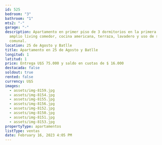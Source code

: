 ```yaml
---
id: 525
bedroom: "3"
bathroom: "1"
mts2: "-"
garage: "-"
description: Apartamento en primer piso de 3 dormitorios en la primera portada,
  amplio living comedor, cocina americana, terraza, lavadero y uso de salón
  comunal.
location: 25 de Agosto y Batlle
title: Apartamento en 25 de Agosto y Batlle
longitud: 1
latitud: 1
price: Entrega U$S 75.000 y saldo en cuotas de $ 16.000
destacada: false
soldout: true
rented: false
currency: U$S
images:
  - assets/img-8159.jpg
  - assets/img-8154.jpg
  - assets/img-8155.jpg
  - assets/img-8156.jpg
  - assets/img-8152.jpg
  - assets/img-8150.jpg
  - assets/img-8151.jpg
  - assets/img-8153.jpg
propertyType: apartamentos
listType: ventas
date: February 16, 2023 4:05 PM
---
```

